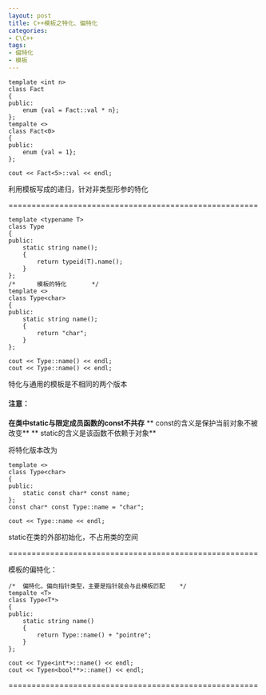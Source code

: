 ```yaml
---
layout: post
title: C++模板之特化、偏特化
categories:
- C\C++
tags:
- 偏特化
- 模板
---
```


	template <int n>
    class Fact
    {
    public:
    	enum {val = Fact::val * n};
    };
    tempalte <>
    class Fact<0>
    {
    public:
    	enum {val = 1};
    };
    
    cout << Fact<5>::val << endl;
    


利用模板写成的递归，针对非类型形参的特化

======================================================

    
    template <typename T>
    class Type
    {
    public:
    	static string name();
    	{
    		return typeid(T).name();
    	}
    };
    /*		模板的特化		*/
    template <>
    class Type<char>
    {
    public:
    	static string name();
    	{
    		return "char";
    	}
    };
    
    cout << Type::name() << endl;
    cout << Type::name() << endl;


特化与通用的模板是不相同的两个版本

#### 注意：
**在类中static与限定成员函数的const不共存**
** const的含义是保护当前对象不被改变**
** static的含义是该函数不依赖于对象**

将特化版本改为

    
    template <>
    class Type<char>
    {
    public:
    	static const char* const name;
    };
    const char* const Type::name = "char";
    
    cout << Type::name << endl;


static在类的外部初始化，不占用类的空间

======================================================

模板的偏特化：

    
    /*	偏特化，偏向指针类型，主要是指针就会与此模板匹配	*/
    tempalte <T>
    class Type<T*>	
    {
    public:
    	static string name()
    	{
    		return Type::name() + "pointre";
    	}
    };
    
    cout << Type<int*>::name() << endl;
    cout << Typen<bool**>::name() << endl;


======================================================
